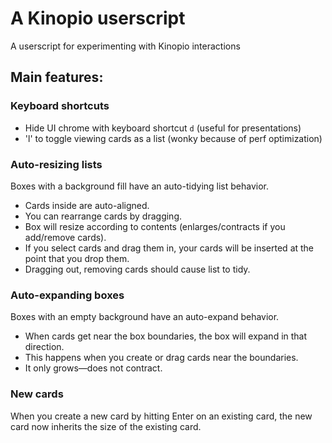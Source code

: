 # A Kinopio userscript

A userscript for experimenting with Kinopio interactions

## Main features:

### Keyboard shortcuts

- Hide UI chrome with keyboard shortcut `d` (useful for presentations)
- 'l' to toggle viewing cards as a list (wonky because of perf optimization)

### Auto-resizing lists

Boxes with a background fill have an auto-tidying list behavior.

- Cards inside are auto-aligned.
- You can rearrange cards by dragging.
- Box will resize according to contents (enlarges/contracts if you add/remove cards).
- If you select cards and drag them in, your cards will be inserted at the point that you drop them.
- Dragging out, removing cards should cause list to tidy.

### Auto-expanding boxes

Boxes with an empty background have an auto-expand behavior.

- When cards get near the box boundaries, the box will expand in that direction.
- This happens when you create or drag cards near the boundaries.
- It only grows—does not contract.

### New cards

When you create a new card by hitting Enter on an existing card, the new card now inherits
the size of the existing card.
